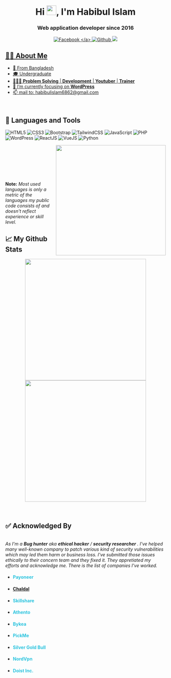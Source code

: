 <div align="center">
<h1 align="center">Hi <img src="https://raw.githubusercontent.com/MartinHeinz/MartinHeinz/master/wave.gif" height="30px"  width="30px">, I'm Habibul Islam</h1>
<h3 align="center">Web application developer since 2016</h3>
<a href="https://facebook.com/habibul.islam.1082"> 

![Facebook]([https://i.postimg.cc/TPjmsxJL/fb-1.png](https://img.shields.io/badge/habibul.islam.1082-%231877F2.svg?style=flat&logo=Facebook&logoColor=white))
</a> ![Github](https://img.shields.io/github/followers/hihabib?label=Github&style=flat&logoColor=white)
![](https://visitor-badge.glitch.me/badge?page_id=hihabib)

</div>

## 🙋‍♂️ About Me
- 🚏  From Bangladesh
- 🎓  Undergraduate
- 🧑🏻‍💻  **Problem Solving** | **Development** | **Youtuber** | **Trainer**
- 🌱  I’m currently focusing on **WordPress**
- 📫  mail to: habibulislam6862@gmail.com

<br>

## 🚀 Languages and Tools

<div align="left" width="350">
 
 ![HTML5](https://img.shields.io/badge/html5-%23E34F26.svg?style=flat-square&logo=html5&logoColor=white) 
 ![CSS3](https://img.shields.io/badge/css3-%231572B6.svg?style=flat-square&logo=css3&logoColor=white) 
 ![Bootstrap](https://img.shields.io/badge/bootstrap-%23563D7C.svg?style=flat-square&logo=bootstrap&logoColor=white) 
 ![TailwindCSS](https://img.shields.io/badge/tailwindcss-0F172A?&logo=tailwindcss&style=flat-square) 
 ![JavaScript](https://img.shields.io/badge/javascript-%23323330.svg?style=flat-square&logo=javascript&logoColor=%23F7DF1E) 
  ![PHP](https://img.shields.io/badge/php-%23777BB4.svg?style=flat-square&logo=php&logoColor=white) 
 ![WordPress](https://img.shields.io/badge/WordPress-%23117AC9.svg?style=flat-square&logo=WordPress&logoColor=white) 
  ![ReactJS](https://shields.io/badge/React.JS-black?logo=react&style=flat-square) 
  ![VueJS](https://img.shields.io/badge/Vue.js-35495E?style=flat-square&logo=vuedotjs) 
 ![Python](https://img.shields.io/badge/python-%2314354C.svg?style=flat-square&logo=python&logoColor=white)
</div>
<img align='right' src="https://github-readme-stats.vercel.app/api/top-langs/?username=0xh7ml&langs_count=8&count_private=true&layout=compact&theme=radical&hide_border=true&hide=c" width="345"><br>

<br><br><br><br><p>

 **Note:** <em>Most used languages is only a metric of the languages my public code consists of and doesn't reflect experience or skill level.</em>
</p>

## 📈 My Github Stats
<div align="center">
<img src="https://github-readme-stats.vercel.app/api?username=hihabib&show_icons=true&count_private=true&theme=radical&hide_border=true" width="380"/>
<img src="https://github-readme-streak-stats.herokuapp.com/?user=hihabib&theme=radical&hide_border=true" width=380/>
</div>
<br>
<br>


## ✅ Acknowledged By

  <br><em>As I'm a **Bug hunter** aka **ethical hacker** / **security researcher** . I've helped many well-known company to patch various kind of security vulnerabilities which may led them harm or business loss. I've submitted those issues ethically to their concern team and they fixed it. They appretiated my efforts and acknowledge me. There is the list of companies I've worked.</em>
<br>
 <ul>
    <li>
        <h4><a style="color:#2ac3de;text-decoration: none;" href="https://payoneer.com">Payoneer</a></h4>
    </li>
    <li>
     <h4><a href="https://chaldal.com/">Chaldal</a></h4>
    </li>
    <li>
        <h4><a style="color:#2ac3de;text-decoration:none;" href="https://skillshare.com">Skillshare</a></h4>
    </li>
    <li>
        <h4><a style="color:#2ac3de;text-decoration:none;" href="https://athento.com">Athento
     </a></h4>
    </li>
    <li>
        <h4><a style="color:#2ac3de!important;text-decoration:none!important;" href="https://bykea.com">Bykea</a></h4>
    </li>
    <li>
        <h4><a style="color:#2ac3de;text-decoration:none;" href="https://pickme.lk/">PickMe</a></h4>
    </li>
    <li>
        <h4><a style="color:#2ac3de;text-decoration:none;"href="https://silvergoldbull.com/">Silver Gold Bull</a></h4>
    </li>
        <li>
        <h4><a style="color:#2ac3de;text-decoration:none;"href="https://nordvpn.com/">NordVpn</a></h4>
    </li>
     </li>
        <li>
        <h4><a style="color:#2ac3de;text-decoration:none;"href="https://todoist.com/">Doist Inc.</a></h4>
    </li>
</ul>
<br>
<br>
